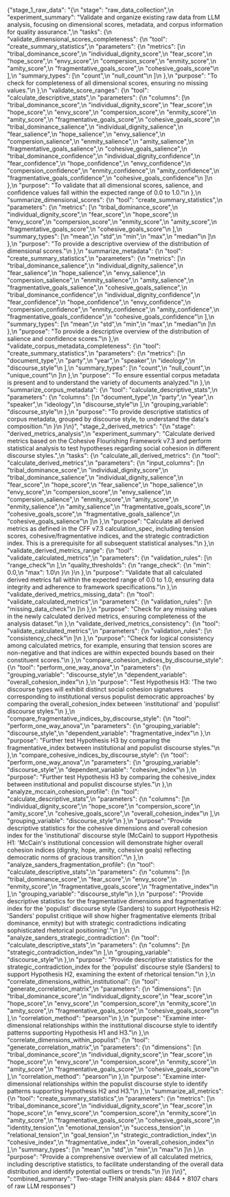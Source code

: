 {"stage_1_raw_data": "{\n  \"stage\": \"raw_data_collection\",\n  \"experiment_summary\": \"Validate and organize existing raw data from LLM analysis, focusing on dimensional scores, metadata, and corpus information for quality assurance.\",\n  \"tasks\": {\n    \"validate_dimensional_scores_completeness\": {\n      \"tool\": \"create_summary_statistics\",\n      \"parameters\": {\n        \"metrics\": [\n          \"tribal_dominance_score\",\n          \"individual_dignity_score\",\n          \"fear_score\",\n          \"hope_score\",\n          \"envy_score\",\n          \"compersion_score\",\n          \"enmity_score\",\n          \"amity_score\",\n          \"fragmentative_goals_score\",\n          \"cohesive_goals_score\"\n        ],\n        \"summary_types\": [\n          \"count\",\n          \"null_count\"\n        ]\n      },\n      \"purpose\": \"To check for completeness of all dimensional scores, ensuring no missing values.\"\n    },\n    \"validate_score_ranges\": {\n      \"tool\": \"calculate_descriptive_stats\",\n      \"parameters\": {\n        \"columns\": [\n          \"tribal_dominance_score\",\n          \"individual_dignity_score\",\n          \"fear_score\",\n          \"hope_score\",\n          \"envy_score\",\n          \"compersion_score\",\n          \"enmity_score\",\n          \"amity_score\",\n          \"fragmentative_goals_score\",\n          \"cohesive_goals_score\",\n          \"tribal_dominance_salience\",\n          \"individual_dignity_salience\",\n          \"fear_salience\",\n          \"hope_salience\",\n          \"envy_salience\",\n          \"compersion_salience\",\n          \"enmity_salience\",\n          \"amity_salience\",\n          \"fragmentative_goals_salience\",\n          \"cohesive_goals_salience\",\n          \"tribal_dominance_confidence\",\n          \"individual_dignity_confidence\",\n          \"fear_confidence\",\n          \"hope_confidence\",\n          \"envy_confidence\",\n          \"compersion_confidence\",\n          \"enmity_confidence\",\n          \"amity_confidence\",\n          \"fragmentative_goals_confidence\",\n          \"cohesive_goals_confidence\"\n        ]\n      },\n      \"purpose\": \"To validate that all dimensional scores, salience, and confidence values fall within the expected range of 0.0 to 1.0.\"\n    },\n    \"summarize_dimensional_scores\": {\n      \"tool\": \"create_summary_statistics\",\n      \"parameters\": {\n        \"metrics\": [\n          \"tribal_dominance_score\",\n          \"individual_dignity_score\",\n          \"fear_score\",\n          \"hope_score\",\n          \"envy_score\",\n          \"compersion_score\",\n          \"enmity_score\",\n          \"amity_score\",\n          \"fragmentative_goals_score\",\n          \"cohesive_goals_score\"\n        ],\n        \"summary_types\": [\n          \"mean\",\n          \"std\",\n          \"min\",\n          \"max\",\n          \"median\"\n        ]\n      },\n      \"purpose\": \"To provide a descriptive overview of the distribution of dimensional scores.\"\n    },\n    \"summarize_metadata\": {\n      \"tool\": \"create_summary_statistics\",\n      \"parameters\": {\n        \"metrics\": [\n          \"tribal_dominance_salience\",\n          \"individual_dignity_salience\",\n          \"fear_salience\",\n          \"hope_salience\",\n          \"envy_salience\",\n          \"compersion_salience\",\n          \"enmity_salience\",\n          \"amity_salience\",\n          \"fragmentative_goals_salience\",\n          \"cohesive_goals_salience\",\n          \"tribal_dominance_confidence\",\n          \"individual_dignity_confidence\",\n          \"fear_confidence\",\n          \"hope_confidence\",\n          \"envy_confidence\",\n          \"compersion_confidence\",\n          \"enmity_confidence\",\n          \"amity_confidence\",\n          \"fragmentative_goals_confidence\",\n          \"cohesive_goals_confidence\"\n        ],\n        \"summary_types\": [\n          \"mean\",\n          \"std\",\n          \"min\",\n          \"max\",\n          \"median\"\n        ]\n      },\n      \"purpose\": \"To provide a descriptive overview of the distribution of salience and confidence scores.\"\n    },\n    \"validate_corpus_metadata_completeness\": {\n      \"tool\": \"create_summary_statistics\",\n      \"parameters\": {\n        \"metrics\": [\n          \"document_type\",\n          \"party\",\n          \"year\",\n          \"speaker\",\n          \"ideology\",\n          \"discourse_style\"\n        ],\n        \"summary_types\": [\n          \"count\",\n          \"null_count\",\n          \"unique_count\"\n        ]\n      },\n      \"purpose\": \"To ensure essential corpus metadata is present and to understand the variety of documents analyzed.\"\n    },\n    \"summarize_corpus_metadata\": {\n      \"tool\": \"calculate_descriptive_stats\",\n      \"parameters\": {\n        \"columns\": [\n          \"document_type\",\n          \"party\",\n          \"year\",\n          \"speaker\",\n          \"ideology\",\n          \"discourse_style\"\n        ],\n        \"grouping_variable\": \"discourse_style\"\n      },\n      \"purpose\": \"To provide descriptive statistics of corpus metadata, grouped by discourse style, to understand the data's composition.\"\n    }\n  }\n}", "stage_2_derived_metrics": "{\n  \"stage\": \"derived_metrics_analysis\",\n  \"experiment_summary\": \"Calculate derived metrics based on the Cohesive Flourishing Framework v7.3 and perform statistical analysis to test hypotheses regarding social cohesion in different discourse styles.\",\n  \"tasks\": {\n    \"calculate_all_derived_metrics\": {\n      \"tool\": \"calculate_derived_metrics\",\n      \"parameters\": {\n        \"input_columns\": [\n          \"tribal_dominance_score\",\n          \"individual_dignity_score\",\n          \"tribal_dominance_salience\",\n          \"individual_dignity_salience\",\n          \"fear_score\",\n          \"hope_score\",\n          \"fear_salience\",\n          \"hope_salience\",\n          \"envy_score\",\n          \"compersion_score\",\n          \"envy_salience\",\n          \"compersion_salience\",\n          \"enmity_score\",\n          \"amity_score\",\n          \"enmity_salience\",\n          \"amity_salience\",\n          \"fragmentative_goals_score\",\n          \"cohesive_goals_score\",\n          \"fragmentative_goals_salience\",\n          \"cohesive_goals_salience\"\n        ]\n      },\n      \"purpose\": \"Calculate all derived metrics as defined in the CFF v7.3 calculation_spec, including tension scores, cohesive/fragmentative indices, and the strategic contradiction index. This is a prerequisite for all subsequent statistical analyses.\"\n    },\n    \"validate_derived_metrics_range\": {\n      \"tool\": \"validate_calculated_metrics\",\n      \"parameters\": {\n        \"validation_rules\": [\n          \"range_check\"\n        ],\n        \"quality_thresholds\": {\n          \"range_check\": {\n            \"min\": 0.0,\n            \"max\": 1.0\n          }\n        }\n      },\n      \"purpose\": \"Validate that all calculated derived metrics fall within the expected range of 0.0 to 1.0, ensuring data integrity and adherence to framework specifications.\"\n    },\n    \"validate_derived_metrics_missing_data\": {\n      \"tool\": \"validate_calculated_metrics\",\n      \"parameters\": {\n        \"validation_rules\": [\n          \"missing_data_check\"\n        ]\n      },\n      \"purpose\": \"Check for any missing values in the newly calculated derived metrics, ensuring completeness of the analysis dataset.\"\n    },\n    \"validate_derived_metrics_consistency\": {\n      \"tool\": \"validate_calculated_metrics\",\n      \"parameters\": {\n        \"validation_rules\": [\n          \"consistency_check\"\n        ]\n      },\n      \"purpose\": \"Check for logical consistency among calculated metrics, for example, ensuring that tension scores are non-negative and that indices are within expected bounds based on their constituent scores.\"\n    },\n    \"compare_cohesion_indices_by_discourse_style\": {\n      \"tool\": \"perform_one_way_anova\",\n      \"parameters\": {\n        \"grouping_variable\": \"discourse_style\",\n        \"dependent_variable\": \"overall_cohesion_index\"\n      },\n      \"purpose\": \"Test Hypothesis H3: 'The two discourse types will exhibit distinct social cohesion signatures corresponding to institutional versus populist democratic approaches' by comparing the overall_cohesion_index between 'institutional' and 'populist' discourse styles.\"\n    },\n    \"compare_fragmentative_indices_by_discourse_style\": {\n      \"tool\": \"perform_one_way_anova\",\n      \"parameters\": {\n        \"grouping_variable\": \"discourse_style\",\n        \"dependent_variable\": \"fragmentative_index\"\n      },\n      \"purpose\": \"Further test Hypothesis H3 by comparing the fragmentative_index between institutional and populist discourse styles.\"\n    },\n    \"compare_cohesive_indices_by_discourse_style\": {\n      \"tool\": \"perform_one_way_anova\",\n      \"parameters\": {\n        \"grouping_variable\": \"discourse_style\",\n        \"dependent_variable\": \"cohesive_index\"\n      },\n      \"purpose\": \"Further test Hypothesis H3 by comparing the cohesive_index between institutional and populist discourse styles.\"\n    },\n    \"analyze_mccain_cohesion_profile\": {\n      \"tool\": \"calculate_descriptive_stats\",\n      \"parameters\": {\n        \"columns\": [\n          \"individual_dignity_score\",\n          \"hope_score\",\n          \"compersion_score\",\n          \"amity_score\",\n          \"cohesive_goals_score\",\n          \"overall_cohesion_index\"\n        ],\n        \"grouping_variable\": \"discourse_style\"\n      },\n      \"purpose\": \"Provide descriptive statistics for the cohesive dimensions and overall cohesion index for the 'institutional' discourse style (McCain) to support Hypothesis H1: 'McCain's institutional concession will demonstrate higher overall cohesion indices (dignity, hope, amity, cohesive goals) reflecting democratic norms of gracious transition'.\"\n    },\n    \"analyze_sanders_fragmentation_profile\": {\n      \"tool\": \"calculate_descriptive_stats\",\n      \"parameters\": {\n        \"columns\": [\n          \"tribal_dominance_score\",\n          \"fear_score\",\n          \"envy_score\",\n          \"enmity_score\",\n          \"fragmentative_goals_score\",\n          \"fragmentative_index\"\n        ],\n        \"grouping_variable\": \"discourse_style\"\n      },\n      \"purpose\": \"Provide descriptive statistics for the fragmentative dimensions and fragmentative index for the 'populist' discourse style (Sanders) to support Hypothesis H2: 'Sanders' populist critique will show higher fragmentative elements (tribal dominance, enmity) but with strategic contradictions indicating sophisticated rhetorical positioning'.\"\n    },\n    \"analyze_sanders_strategic_contradiction\": {\n      \"tool\": \"calculate_descriptive_stats\",\n      \"parameters\": {\n        \"columns\": [\n          \"strategic_contradiction_index\"\n        ],\n        \"grouping_variable\": \"discourse_style\"\n      },\n      \"purpose\": \"Provide descriptive statistics for the strategic_contradiction_index for the 'populist' discourse style (Sanders) to support Hypothesis H2, examining the extent of rhetorical tension.\"\n    },\n    \"correlate_dimensions_within_institutional\": {\n      \"tool\": \"generate_correlation_matrix\",\n      \"parameters\": {\n        \"dimensions\": [\n          \"tribal_dominance_score\",\n          \"individual_dignity_score\",\n          \"fear_score\",\n          \"hope_score\",\n          \"envy_score\",\n          \"compersion_score\",\n          \"enmity_score\",\n          \"amity_score\",\n          \"fragmentative_goals_score\",\n          \"cohesive_goals_score\"\n        ],\n        \"correlation_method\": \"pearson\"\n      },\n      \"purpose\": \"Examine inter-dimensional relationships within the institutional discourse style to identify patterns supporting Hypothesis H1 and H3.\"\n    },\n    \"correlate_dimensions_within_populist\": {\n      \"tool\": \"generate_correlation_matrix\",\n      \"parameters\": {\n        \"dimensions\": [\n          \"tribal_dominance_score\",\n          \"individual_dignity_score\",\n          \"fear_score\",\n          \"hope_score\",\n          \"envy_score\",\n          \"compersion_score\",\n          \"enmity_score\",\n          \"amity_score\",\n          \"fragmentative_goals_score\",\n          \"cohesive_goals_score\"\n        ],\n        \"correlation_method\": \"pearson\"\n      },\n      \"purpose\": \"Examine inter-dimensional relationships within the populist discourse style to identify patterns supporting Hypothesis H2 and H3.\"\n    },\n    \"summarize_all_metrics\": {\n      \"tool\": \"create_summary_statistics\",\n      \"parameters\": {\n        \"metrics\": [\n          \"tribal_dominance_score\",\n          \"individual_dignity_score\",\n          \"fear_score\",\n          \"hope_score\",\n          \"envy_score\",\n          \"compersion_score\",\n          \"enmity_score\",\n          \"amity_score\",\n          \"fragmentative_goals_score\",\n          \"cohesive_goals_score\",\n          \"identity_tension\",\n          \"emotional_tension\",\n          \"success_tension\",\n          \"relational_tension\",\n          \"goal_tension\",\n          \"strategic_contradiction_index\",\n          \"cohesive_index\",\n          \"fragmentative_index\",\n          \"overall_cohesion_index\"\n        ],\n        \"summary_types\": [\n          \"mean\",\n          \"std\",\n          \"min\",\n          \"max\"\n        ]\n      },\n      \"purpose\": \"Provide a comprehensive overview of all calculated metrics, including descriptive statistics, to facilitate understanding of the overall data distribution and identify potential outliers or trends.\"\n    }\n  }\n}", "combined_summary": "Two-stage THIN analysis plan: 4844 + 8107 chars of raw LLM responses"}